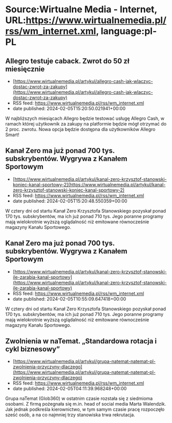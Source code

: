 # Source:Wirtualne Media - Internet, URL:https://www.wirtualnemedia.pl/rss/wm_internet.xml, language:pl-PL

## Allegro testuje caback. Zwrot do 50 zł miesięcznie
 - [https://www.wirtualnemedia.pl/artykul/allegro-cash-jak-wlaczyc-dostac-zwrot-za-zakupy](https://www.wirtualnemedia.pl/artykul/allegro-cash-jak-wlaczyc-dostac-zwrot-za-zakupy)
 - RSS feed: https://www.wirtualnemedia.pl/rss/wm_internet.xml
 - date published: 2024-02-05T15:20:50.021941+00:00

W najbliższych miesiącach Allegro będzie testować usługę Allegro Cash, w ramach której użytkownik za zakupy na platformie będzie mógł otrzymać do 2 proc. zwrotu. Nowa opcja będzie dostępna dla użytkowników Allegro Smart!

## Kanał Zero ma już ponad 700 tys. subskrybentów. Wygrywa z Kanałem Sportowym
 - [https://www.wirtualnemedia.pl/artykul/kanal-zero-krzysztof-stanowski-koniec-kanal-sportowy-2](https://www.wirtualnemedia.pl/artykul/kanal-zero-krzysztof-stanowski-koniec-kanal-sportowy-2)
 - RSS feed: https://www.wirtualnemedia.pl/rss/wm_internet.xml
 - date published: 2024-02-05T15:20:48.550359+00:00

W cztery dni od startu Kanał Zero Krzysztofa Stanowskiego pozyskał ponad 170 tys. subskrybentów, ma ich już ponad 710 tys. Jego poranne programy mają wielokrotnie wyższą oglądalność niż emitowane równocześnie magazyny Kanału Sportowego.

## Kanał Zero ma już ponad 700 tys. subskrybentów. Wygrywa z Kanałem Sportowym
 - [https://www.wirtualnemedia.pl/artykul/kanal-zero-krzysztof-stanowski-ile-zarabia-kanal-sportowy](https://www.wirtualnemedia.pl/artykul/kanal-zero-krzysztof-stanowski-ile-zarabia-kanal-sportowy)
 - RSS feed: https://www.wirtualnemedia.pl/rss/wm_internet.xml
 - date published: 2024-02-05T10:55:09.647418+00:00

W cztery dni od startu Kanał Zero Krzysztofa Stanowskiego pozyskał ponad 170 tys. subskrybentów, ma ich już ponad 710 tys. Jego poranne programy mają wielokrotnie wyższą oglądalność niż emitowane równocześnie magazyny Kanału Sportowego.

## Zwolnienia w naTemat. „Standardowa rotacja i cykl biznesowy”
 - [https://www.wirtualnemedia.pl/artykul/grupa-natemat-natemat-pl-zwolnienia-przyczyny-dlaczego](https://www.wirtualnemedia.pl/artykul/grupa-natemat-natemat-pl-zwolnienia-przyczyny-dlaczego)
 - RSS feed: https://www.wirtualnemedia.pl/rss/wm_internet.xml
 - date published: 2024-02-05T04:11:39.968248+00:00

Grupa naTemat (Glob360) w ostatnim czasie rozstała się z siedmioma osobami. Z firmą pożegnała się m.in. head of social media Marta Walendzik. Jak jednak podkreśla kierownictwo, w tym samym czasie pracę rozpoczęło sześć osób, a na co najmniej trzy stanowiska trwa rekrutacja.

